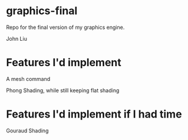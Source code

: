 # graphics-final

Repo for the final version of my graphics engine.

John Liu

# Features I'd implement

A mesh command

Phong Shading, while still keeping flat shading


# Features I'd implement if I had time

Gouraud Shading
